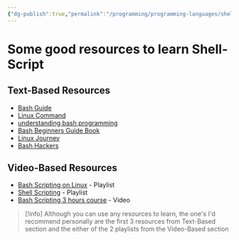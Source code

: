 ```yaml
---
{"dg-publish":true,"permalink":"/programming/programming-languages/shell-script/shell-script-resources/"}
---
```


# Some good resources to learn Shell-Script

## Text-Based Resources
- [Bash Guide](https://mywiki.wooledge.org/BashGuide)
- [Linux Command](http://linuxcommand.org/lc3_writing_shell_scripts.php)
- [understanding bash programming](https://www.linuxjournal.com/content/understanding-bash-elements-programming)
- [Bash Beginners Guide Book](https://tldp.org/LDP/Bash-Beginners-Guide/Bash-Beginners-Guide.pdf)
- [Linux Journey](https://linuxjourney.com)
- [Bash Hackers](https://wiki.bash-hackers.org)

## Video-Based Resources 
- [Bash Scripting on Linux](https://www.youtube.com/playlist?list=PLT98CRl2KxKGj-VKtApD8-zCqSaN2mD4w) - Playlist
- [Shell Scripting](https://www.youtube.com/playlist?list=PLBf0hzazHTGMJzHon4YXGscxUvsFpxrZT) - Playlist
- [Bash Scripting 3 hours course](https://www.youtube.com/watch?v=e7BufAVwDiM) - Video


> [!info] 
> Although you can use any resources to learn, the one's I'd recommend personally are the first 3 resources from Text-Based section and the either of the 2 playlists from the Video-Based section

